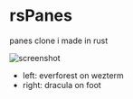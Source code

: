 # rsPanes
panes clone i made in rust

![screenshot](https://user-images.githubusercontent.com/85043033/160941105-2fa70b06-f51b-4095-a495-360fb48716dc.png)
- left: everforest on wezterm
- right: dracula on foot
